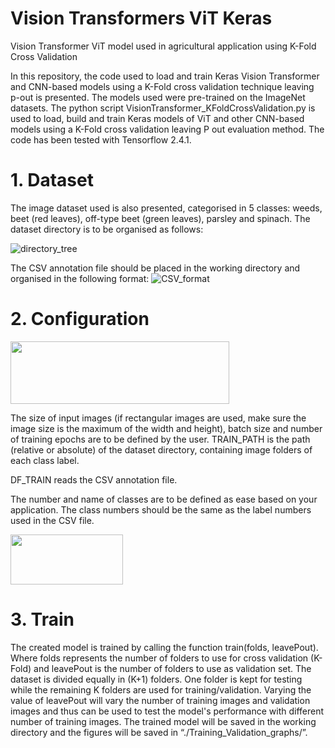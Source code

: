 # Vision Transformers ViT Keras
Vision Transformer ViT model used in agricultural application using K-Fold Cross Validation

In this repository, the code used to load and train Keras Vision Transformer and CNN-based models using a K-Fold cross validation technique leaving p-out is presented.
The models used were pre-trained on the ImageNet datasets. 
The python script VisionTransformer_KFoldCrossValidation.py is used to load, build and train Keras models of ViT and other CNN-based models using a K-Fold cross validation leaving P out evaluation method. The code has been tested with Tensorflow 2.4.1.

# 1. Dataset
The image dataset used is also presented, categorised in 5 classes: weeds, beet (red leaves), off-type beet (green leaves), parsley and spinach. 
The dataset directory is to be organised as follows: 

![directory_tree](https://user-images.githubusercontent.com/45753185/132690648-427968ac-36b8-4b3c-89ff-4ebf0ca26292.png)

The CSV annotation file should be placed in the working directory and organised in the following format: 
![CSV_format](https://user-images.githubusercontent.com/45753185/132691044-d5f9ce02-f149-4345-a4c0-c05da473d28a.PNG)

# 2. Configuration

<img src="https://user-images.githubusercontent.com/45753185/132690908-b7d083e8-2b3b-49a3-9374-b7a0c199cea7.png" height="100" width="350">

The size of input images (if rectangular images are used, make sure the image size is the maximum of the width and height), batch size and number of training epochs are to be defined by the user. 
TRAIN_PATH is the path (relative or absolute) of the dataset directory, containing image folders of each class label. 

DF_TRAIN reads the CSV annotation file. 

The number and name of classes are to be defined as ease based on your application. The class numbers should be the same as the label numbers used in the CSV file.

<img src="https://user-images.githubusercontent.com/45753185/132691108-e95beeff-263d-47cc-aa45-4a75f65f8f5b.png" height="80" width="180">

# 3. Train

The created model is trained by calling the function train(folds, leavePout). Where folds represents the number of folders to use for cross validation (K-Fold) and leavePout is the number of folders to use as validation set. 
The dataset is divided equally in (K+1) folders. One folder is kept for testing while the remaining K folders are used for training/validation. Varying the value of leavePout will vary the number of training images and validation images and thus can be used to test the model's performance with different number of training images. 
The trained model will be saved in the working directory and the figures will be saved in “./Training_Validation_graphs/”.

